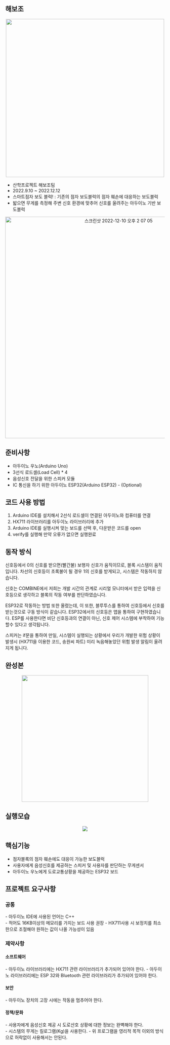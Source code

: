 
## 해보조
<p align ="center"><img width="500" src="https://user-images.githubusercontent.com/90976911/206831014-57cb3a1d-2716-4e10-90ca-eebcbcd0a4e7.png"></p>

- 산학프로젝트 해보조팀
- 2022.9.10 ~ 2022.12.12
- 스마트점자 보도 블럭! : 기존의 점자 보도블럭의 점자 훼손에 대응하는 보도블럭
- 밟으면 무게를 측정해 주변 신호 환경에 맞추어 신호를 울려주는 아두이노 기반 보도블럭

<p align="center"><img width="700" alt="스크린샷 2022-12-10 오후 2 07 05" src="https://user-images.githubusercontent.com/90976911/206830302-3c4b7fba-db01-44f9-90e3-0a1a851a4ec5.png"></p>


## 준비사항
- 아두이노 우노(Arduino Uno)
- 3선식 로드셀(Load Cell) * 4
- 음성신호 전달을 위한 스피커 모듈
- IC 통신을 하기 위한 아두이노 ESP32(Arduino ESP32) - (Optional)

## 코드 사용 방법
1. Arduino IDE를 설치해서 2선식 로드셀이 연결된 아두이노와 컴퓨터를 연결
2. HX711 라이브러리를 아두이노 라이브러리에 추가
3. Arduino IDE를 실행시켜 맞는 보드를 선택 후, 다운받은 코드를 open
4. verify를 실행해 만약 오류가 없으면 실행완료

## 동작 방식
 신호등에서 0의 신호를 받으면(빨간불) 보행자 신호가 움직이므로, 블록 시스템이 움직입니다.
차선의 신호등이 초록불이 될 경우 1의 신호를 받게되고, 시스템은 작동하지 않습니다.

신호는 COMBINE에서 저희는 개발 시간의 관계로 시리얼 모니터에서 받은 입력을 신호등으로 생각하고 블록의 작동 여부를 판단하였습니다.

ESP32로 작동하는 방법 또한 올렸는데, 이 또한, 블루투스를 통하여 신호등에서 신호를 받는것으로 구동 방식이 같습니다.
ESP32에서의 신호등은 앱을 통하여 구현하였습니다. ESP를 사용한다면 비단 신호등과의 연결이 아닌, 신호 제어 시스템에 부착하여 기능할수 있다고 생각됩니다.

스피커는 if문을 통하여 만일, 시스템이 실행되는 상황에서 우리가 개발한 위험 상황이 발생시 (HX711을 이용한 코드, 송원씨 파트) 미리 녹음해놓았던 위험 발생 알림이 울려지게 됩니다.
 
 ## 완성본
<p align="center"><img width="400" src="https://user-images.githubusercontent.com/90976911/206831277-45c1717e-b928-4a41-991a-500b00f05355.jpeg"></p>
 
 ## 실행모습
 <p align="center"><img src="https://user-images.githubusercontent.com/90976911/206831628-3110bbee-db12-41c1-a58d-e922616ad3c1.png"></p>
 
 ## 핵심기능
 - 점자블록의 점자 훼손에도 대응이 가능한 보도블럭
 - 사용자에게 음성신호를 제공하는 스피커 및 사용자를 판단하는 무게센서
 - 아두이노 우노에게 도로교통상황을 제공하는 ESP32 보드
 
 ## 프로젝트 요구사항
 <H3>공통</H3>
- 아두이노 IDE에 사용된 언어는 C++ <br/>
- 적어도 16KB이상의 메모리를 가지는 보드 사용 권장
- HX711사용 시 보정치를 최소한으로 조절해야 원하는 값이 나올 가능성이 있음
    
<H3>제약사항</H3>
<H4>소프트웨어</H4>
- 아두이노 라이브러리에는 HX711 관련 라이브러리가 추가되어 있어야 한다.
- 아두이노 라이브러리에는 ESP 32와 Bluetooth 관련 라이브러리가 추가되어 있어야 한다.


<H4>보안</H4>
- 아두이노 장치의 고장 시에는 작동을 멈추어야 한다.


<H4>정책/문화</H4>
- 사용자에게 음성신호 제공 시 도로산호 상황에 대한 정보는 완벽해야 한다.<br/>
- 시스템의 무게는 킬로그램(Kg)을 사용한다.
- 위 프로그램을 영리적 목적 이외의 방식으로 허락없이 사용해서는 안된다.
  

